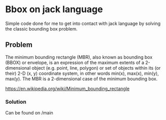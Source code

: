 # Bbox on jack language
Simple code done for me to get into contact with jack language by solving the classic bounding box problem.
## Problem
The minimum bounding rectangle (MBR), also known as bounding box (BBOX) or envelope, is an expression of the maximum extents of a 2-dimensional object (e.g. point, line, polygon) or set of objects within its (or their) 2-D (x, y) coordinate system, in other words min(x), max(x), min(y), max(y). The MBR is a 2-dimensional case of the minimum bounding box. 

https://en.wikipedia.org/wiki/Minimum_bounding_rectangle

### Solution
Can be found on /main

